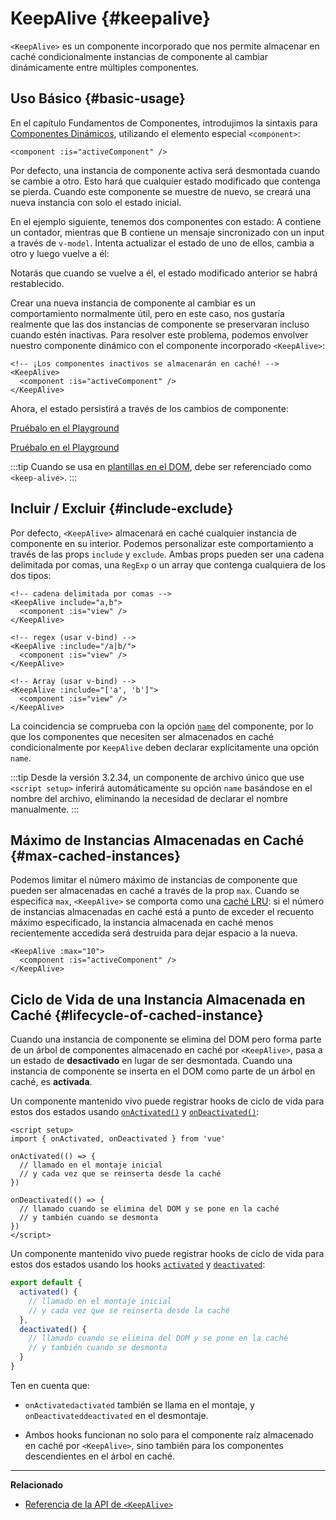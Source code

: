 <script setup>
import SwitchComponent from './keep-alive-demos/SwitchComponent.vue'
</script>

# KeepAlive {#keepalive}

`<KeepAlive>` es un componente incorporado que nos permite almacenar en caché condicionalmente instancias de componente al cambiar dinámicamente entre múltiples componentes.

## Uso Básico {#basic-usage}

En el capítulo Fundamentos de Componentes, introdujimos la sintaxis para [Componentes Dinámicos](/guide/essentials/component-basics#dynamic-components), utilizando el elemento especial `<component>`:

```vue-html
<component :is="activeComponent" />
```

Por defecto, una instancia de componente activa será desmontada cuando se cambie a otro. Esto hará que cualquier estado modificado que contenga se pierda. Cuando este componente se muestre de nuevo, se creará una nueva instancia con solo el estado inicial.

En el ejemplo siguiente, tenemos dos componentes con estado: A contiene un contador, mientras que B contiene un mensaje sincronizado con un input a través de `v-model`. Intenta actualizar el estado de uno de ellos, cambia a otro y luego vuelve a él:

<SwitchComponent />

Notarás que cuando se vuelve a él, el estado modificado anterior se habrá restablecido.

Crear una nueva instancia de componente al cambiar es un comportamiento normalmente útil, pero en este caso, nos gustaría realmente que las dos instancias de componente se preservaran incluso cuando estén inactivas. Para resolver este problema, podemos envolver nuestro componente dinámico con el componente incorporado `<KeepAlive>`:

```vue-html
<!-- ¡Los componentes inactivos se almacenarán en caché! -->
<KeepAlive>
  <component :is="activeComponent" />
</KeepAlive>
```

Ahora, el estado persistirá a través de los cambios de componente:

<SwitchComponent use-KeepAlive />

<div class="composition-api">

[Pruébalo en el Playground](https://play.vuejs.org/#eNqtUsFOwzAM/RWrl4IGC+cqq2h3RFw495K12YhIk6hJi1DVf8dJSllBaAJxi+2XZz8/j0lhzHboeZIl1NadMA4sd73JKyVaozsHI9hnJmX+feJHmODY6RZS/JEuiL1uTTEXtiREnnINKFeAcgZUqtbKOqj7ruPKwe6s2VVguq4UJXEynAkDx1sjmeMYAdBGDFBLZu2uShre6ioJeaxIduAyp0KZ3oF7MxwRHWsEQmC4bXXDJWbmxpjLBiZ7DwptMUFyKCiJNP/BWUbO8gvnA+emkGKIgkKqRrRWfh+Z8MIWwpySpfbxn6wJKMGV4IuSs0UlN1HVJae7bxYvBuk+2IOIq7sLnph8P9u5DJv5VfpWWLaGqTzwZTCOM/M0IaMvBMihd04ruK+lqF/8Ajxms8EFbCiJxR8khsP6ncQosLWnWV6a/kUf2nqu75Fby04chA0iPvaYryhz6NBRLjdtajpHZTWPio=)

</div>
<div class="options-api">

[Pruébalo en el Playground](https://play.vuejs.org/#eNqtU8tugzAQ/JUVl7RKWveMXFTIseofcHHAiaSasPxArRD/3rVNSEhbpVUrIWB3x7PM7uBIcFb3veNJmlBTaaFsVraiUZ22sO0alcNedw2s7kmIPHS1ABQLQDEBAMqWvwVQzffMSQuDz1aI6VreWpPCEBtsJppx4wE1s+zmNoIBNLdOt8cIjzut8XAKq3A0NAIY/QNveFEyi8DA8kZJZjlGALQWPVSSGfNYJjVvujIJeaxItuMyo6JVzoJ9VxwRmtUCIdDfNV3NJWam5j7HpPOY8BEYkwxySiLLP1AWkbK4oHzmXOVS9FFOSM3jhFR4WTNfRslcO54nSwJKcCD4RsnZmJJNFPXJEl8t88quOuc39fCrHalsGyWcnJL62apYNoq12UQ8DLEFjCMy+kKA7Jy1XQtPlRTVqx+Jx6zXOJI1JbH4jejg3T+KbswBzXnFlz9Tjes/V/3CjWEHDsL/OYNvdCE8Wu3kLUQEhy+ljh+brFFu)

</div>

:::tip
Cuando se usa en [plantillas en el DOM](/guide/essentials/component-basics#in-dom-template-parsing-caveats), debe ser referenciado como `<keep-alive>`.
:::

## Incluir / Excluir {#include-exclude}

Por defecto, `<KeepAlive>` almacenará en caché cualquier instancia de componente en su interior. Podemos personalizar este comportamiento a través de las props `include` y `exclude`. Ambas props pueden ser una cadena delimitada por comas, una `RegExp` o un array que contenga cualquiera de los dos tipos:

```vue-html
<!-- cadena delimitada por comas -->
<KeepAlive include="a,b">
  <component :is="view" />
</KeepAlive>

<!-- regex (usar v-bind) -->
<KeepAlive :include="/a|b/">
  <component :is="view" />
</KeepAlive>

<!-- Array (usar v-bind) -->
<KeepAlive :include="['a', 'b']">
  <component :is="view" />
</KeepAlive>
```

La coincidencia se comprueba con la opción [`name`](/api/options-misc#name) del componente, por lo que los componentes que necesiten ser almacenados en caché condicionalmente por `KeepAlive` deben declarar explícitamente una opción `name`.

:::tip
Desde la versión 3.2.34, un componente de archivo único que use `<script setup>` inferirá automáticamente su opción `name` basándose en el nombre del archivo, eliminando la necesidad de declarar el nombre manualmente.
:::

## Máximo de Instancias Almacenadas en Caché {#max-cached-instances}

Podemos limitar el número máximo de instancias de componente que pueden ser almacenadas en caché a través de la prop `max`. Cuando se especifica `max`, `<KeepAlive>` se comporta como una [caché LRU](<https://en.wikipedia.org/wiki/Cache_replacement_policies#Least_recently_used_(LRU)>): si el número de instancias almacenadas en caché está a punto de exceder el recuento máximo especificado, la instancia almacenada en caché menos recientemente accedida será destruida para dejar espacio a la nueva.

```vue-html
<KeepAlive :max="10">
  <component :is="activeComponent" />
</KeepAlive>
```

## Ciclo de Vida de una Instancia Almacenada en Caché {#lifecycle-of-cached-instance}

Cuando una instancia de componente se elimina del DOM pero forma parte de un árbol de componentes almacenado en caché por `<KeepAlive>`, pasa a un estado de **desactivado** en lugar de ser desmontada. Cuando una instancia de componente se inserta en el DOM como parte de un árbol en caché, es **activada**.

<div class="composition-api">

Un componente mantenido vivo puede registrar hooks de ciclo de vida para estos dos estados usando [`onActivated()`](/api/composition-api-lifecycle#onactivated) y [`onDeactivated()`](/api/composition-api-lifecycle#ondeactivated):

```vue
<script setup>
import { onActivated, onDeactivated } from 'vue'

onActivated(() => {
  // llamado en el montaje inicial
  // y cada vez que se reinserta desde la caché
})

onDeactivated(() => {
  // llamado cuando se elimina del DOM y se pone en la caché
  // y también cuando se desmonta
})
</script>
```

</div>
<div class="options-api">

Un componente mantenido vivo puede registrar hooks de ciclo de vida para estos dos estados usando los hooks [`activated`](/api/options-lifecycle#activated) y [`deactivated`](/api/options-lifecycle#deactivated):

```js
export default {
  activated() {
    // llamado en el montaje inicial
    // y cada vez que se reinserta desde la caché
  },
  deactivated() {
    // llamado cuando se elimina del DOM y se pone en la caché
    // y también cuando se desmonta
  }
}
```

</div>

Ten en cuenta que:

- <span class="composition-api">`onActivated`</span><span class="options-api">`activated`</span> también se llama en el montaje, y <span class="composition-api">`onDeactivated`</span><span class="options-api">`deactivated`</span> en el desmontaje.

- Ambos hooks funcionan no solo para el componente raíz almacenado en caché por `<KeepAlive>`, sino también para los componentes descendientes en el árbol en caché.

---

**Relacionado**

- [Referencia de la API de `<KeepAlive>`](/api/built-in-components#keepalive)

